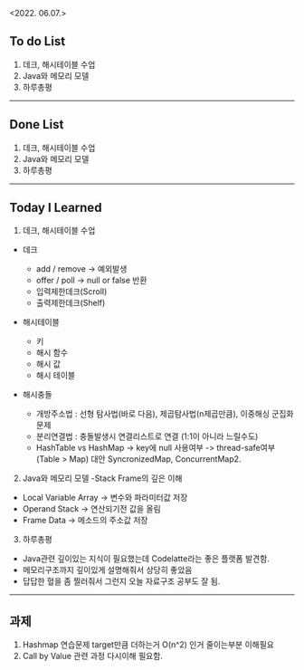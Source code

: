 <2022. 06.07.>

## To do List 

1. 데크, 해시테이블 수업
2. Java와 메모리 모델
3. 하루총평

-------

## Done List
1. 데크, 해시테이블 수업
2. Java와 메모리 모델
3. 하루총평
-------
## Today I Learned 
1. 데크, 해시테이블 수업
- 데크
  - add / remove -> 예외발생
  - offer / poll -> null or false 반환
  - 입력제한데크(Scroll)
  - 출력제한데크(Shelf)

- 해시테이블
  - 키
  - 해시 함수
  - 해시 값
  - 해시 테이블

- 해시충돌
  - 개방주소법 : 선형 탐사법(바로 다음), 제곱탐사법(n제곱만큼), 이중해싱
    군집화문제
  - 분리연결법 : 충돌발생시 연결리스트로 연결 (1:1이 아니라 느릴수도)
  - HashTable vs HashMap
    -> key에 null 사용여부
    -> thread-safe여부(Table > Map) 대안 SyncronizedMap, ConcurrentMap2. 


2. Java와 메모리 모델 -Stack Frame의 깊은 이해
- Local Variable Array -> 변수와 파라미터값 저장
- Operand Stack -> 연산되기전 값을 올림
- Frame Data -> 메소드의 주소값 저장


3. 하루총평
- Java관련 깊이있는 지식이 필요했는데 Codelatte라는 좋은 플랫폼 발견함.
- 메모리구조까지 깊이있게 설명해줘서 상당히 좋았음
- 답답한 혈을 좀 찔러줘서 그런지 오늘 자료구조 공부도 잘 됨.
-------

## 과제
1. Hashmap 연습문제 target만큼 더하는거 O(n^2) 인거 줄이는부분 이해필요
2. Call by Value 관련 과정 다시이해 필요함.
